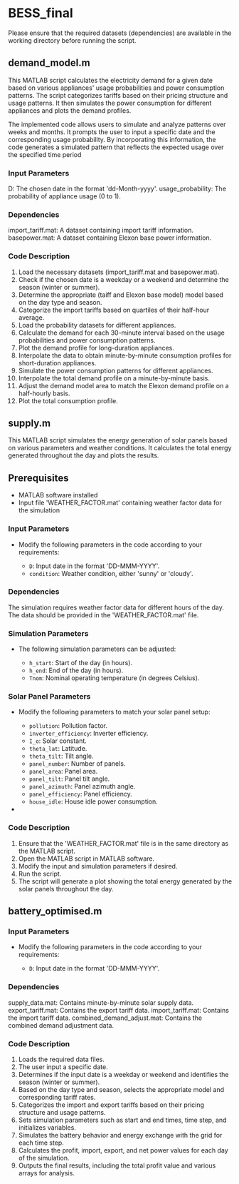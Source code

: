 # BESS_final
Please ensure that the required datasets (dependencies) are available in the working directory before running the script.

## demand_model.m

This MATLAB script calculates the electricity demand for a given date based on various appliances' usage probabilities and power consumption patterns. The script categorizes tariffs based on their pricing structure and usage patterns. It then simulates the power consumption for different appliances and plots the demand profiles.


The implemented code allows users to simulate and analyze patterns over weeks and months. It prompts the user to input a specific date and the corresponding usage probability. By incorporating this information, the code generates a simulated pattern that reflects the expected usage over the specified time period

### Input Parameters
D: The chosen date in the format 'dd-Month-yyyy'.
usage_probability: The probability of appliance usage (0 to 1).

### Dependencies
import_tariff.mat: A dataset containing import tariff information.
basepower.mat: A dataset containing Elexon base power information.


### Code Description
1. Load the necessary datasets (import_tariff.mat and basepower.mat).
2. Check if the chosen date is a weekday or a weekend and determine the season (winter or summer).
3. Determine the appropriate (taiff and Elexon base model) model based on the day type and season.
4. Categorize the import tariffs based on quartiles of their half-hour average.
5. Load the probability datasets for different appliances.
6. Calculate the demand for each 30-minute interval based on the usage probabilities and power consumption patterns.
7. Plot the demand profile for long-duration appliances.
8. Interpolate the data to obtain minute-by-minute consumption profiles for short-duration appliances.
9. Simulate the power consumption patterns for different appliances.
10. Interpolate the total demand profile on a minute-by-minute basis.
11. Adjust the demand model area to match the Elexon demand profile on a half-hourly basis.
12. Plot the total consumption profile.



## supply.m

This MATLAB script simulates the energy generation of solar panels based on various parameters and weather conditions. It calculates the total energy generated throughout the day and plots the results.

## Prerequisites

- MATLAB software installed
- Input file 'WEATHER_FACTOR.mat' containing weather factor data for the simulation


### Input Parameters

- Modify the following parameters in the code according to your requirements:

  - `D`: Input date in the format 'DD-MMM-YYYY'.
  - `condition`: Weather condition, either 'sunny' or 'cloudy'.
 

### Dependencies
The simulation requires weather factor data for different hours of the day. The data should be provided in the 'WEATHER_FACTOR.mat' file.


### Simulation Parameters

- The following simulation parameters can be adjusted:

  - `h_start`: Start of the day (in hours).
  - `h_end`: End of the day (in hours).
  - `Tnom`: Nominal operating temperature (in degrees Celsius).

### Solar Panel Parameters

- Modify the following parameters to match your solar panel setup:

  - `pollution`: Pollution factor.
  - `inverter_efficiency`: Inverter efficiency.
  - `I_o`: Solar constant.
  - `theta_lat`: Latitude.
  - `theta_tilt`: Tilt angle.
  - `panel_number`: Number of panels.
  - `panel_area`: Panel area.
  - `panel_tilt`: Panel tilt angle.
  - `panel_azimuth`: Panel azimuth angle.
  - `panel_efficiency`: Panel efficiency.
  - `house_idle`: House idle power consumption.

- 

### Code Description

1. Ensure that the 'WEATHER_FACTOR.mat' file is in the same directory as the MATLAB script.
2. Open the MATLAB script in MATLAB software.
3. Modify the input and simulation parameters if desired.
4. Run the script.
5. The script will generate a plot showing the total energy generated by the solar panels throughout the day.



## battery_optimised.m

### Input Parameters

- Modify the following parameters in the code according to your requirements:

  - `D`: Input date in the format 'DD-MMM-YYYY'.

 
### Dependencies


supply_data.mat: Contains minute-by-minute solar supply data.
export_tariff.mat: Contains the export tariff data.
import_tariff.mat: Contains the import tariff data.
combined_demand_adjust.mat: Contains the combined demand adjustment data.

### Code Description

1. Loads the required data files.
2. The user  input a specific date.
3. Determines if the input date is a weekday or weekend and identifies the season (winter or summer).
4. Based on the day type and season, selects the appropriate model and corresponding tariff rates.
5. Categorizes the import and export tariffs based on their pricing structure and usage patterns.
6. Sets simulation parameters such as start and end times, time step, and initializes variables.
7. Simulates the battery behavior and energy exchange with the grid for each time step.
8. Calculates the profit, import, export, and net power values for each day of the simulation.
9. Outputs the final results, including the total profit value and various arrays for analysis.
  

